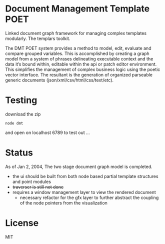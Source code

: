 Document Management Template POET
===
Linked document graph framework for managing complex templates modularly.  The templars toolkit.

The DMT POET system provides a method to model, edit, evaluate and compare grouped variables. This is accomplished by creating a graph model from a system of phrases delineating executable context and the data it’s bound within, editable within the api or patch editor environment. This simplifies the management of complex business logic using the poetic vector interface. The resultant is the generation of organized parseable generic documents (json/xml/csv/html/css/text/etc).

Testing
===
download the zip
```
node dmt 
```
and open on localhost 6789 to test out ... 

Status
===

As of Jan 2, 2004, The two stage document graph model is completed.  

- the ui should be built from both node based partial template structures and point modules
- ~~traverser is still not done~~
- requires a window management layer to view the rendered document
  - necessary refactor for the gfx layer to further abstract the coupling of the node pointers from the visualization
  
License
===
MIT




